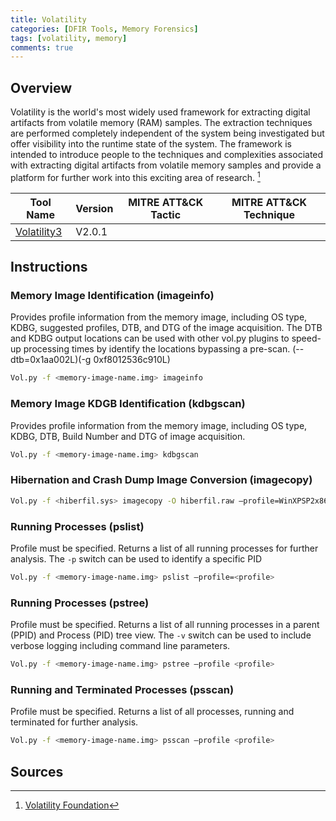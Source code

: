 ```yaml
---
title: Volatility
categories: [DFIR Tools, Memory Forensics]
tags: [volatility, memory]
comments: true
---
```


## Overview

Volatility is the world's most widely used framework for extracting digital artifacts from volatile memory (RAM) samples. The extraction techniques are performed completely independent of the system being investigated but offer visibility into the runtime state of the system. The framework is intended to introduce people to the techniques and complexities associated with extracting digital artifacts from volatile memory samples and provide a platform for further work into this exciting area of research. [^1]

| Tool Name | Version | MITRE ATT&CK Tactic | MITRE ATT&CK Technique |
| --------- | ------- | ------------------- | ---------------------- |
| [Volatility3](https://github.com/volatilityfoundation/volatility3) | V2.0.1 | |

## Instructions

### Memory Image Identification (imageinfo)

Provides profile information from the memory image, including OS type, KDBG, suggested profiles, DTB, and DTG of the image acquisition.
The DTB and KDBG output locations can be used with other vol.py plugins to speed-up processing times by identify the locations bypassing a pre-scan. (--dtb=0x1aa002L)(-g 0xf8012536c910L)

```bash
Vol.py -f <memory-image-name.img> imageinfo
```

### Memory Image KDGB Identification (kdbgscan)

Provides profile information from the memory image, including OS type, KDBG, DTB, Build Number and DTG of image acquisition.

```bash
Vol.py -f <memory-image-name.img> kdbgscan
```

### Hibernation and Crash Dump Image Conversion (imagecopy)

```bash
Vol.py -f <hiberfil.sys> imagecopy -O hiberfil.raw –profile=WinXPSP2x86
```

### Running Processes (pslist)

Profile must be specified. Returns a list of all running processes for further analysis. The `-p` switch can be used to identify a specific PID

```bash
Vol.py -f <memory-image-name.img> pslist –profile=<profile>
```

### Running Processes (pstree)

Profile must be specified. Returns a list of all running processes in a parent (PPID) and Process (PID) tree view. The `-v` switch can be used to include verbose logging including command line parameters.

```bash
Vol.py -f <memory-image-name.img> pstree –profile <profile>
```

### Running and Terminated Processes (psscan)

Profile must be specified. Returns a list of all processes, running and terminated for further analysis.

```bash
Vol.py -f <memory-image-name.img> psscan –profile <profile>
```

## Sources

[^1]: [Volatility Foundation](https://www.volatilityfoundation.org/)